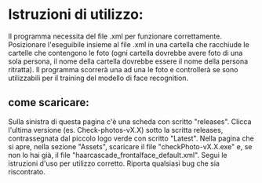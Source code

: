 # Istruzioni di utilizzo:
Il programma necessita del file .xml per funzionare correttamente. Posizionare l'eseguibile insieme al file .xml in una cartella che racchiude le cartelle che contengono le foto (ogni cartella dovrebbe avere foto di una sola persona, il nome della cartella dovrebbe essere il nome della persona ritratta). Il programma scorrerà una ad una le foto e controllerà se sono utilizzabili per il training del modello di face recognition.
## come scaricare:
Sulla sinistra di questa pagina c'è una scheda con scritto "releases". Clicca l'ultima versione (es. Check-photos-vX.X) sotto la scritta releases, contrassegnata dal piccolo logo verde con scritto "Latest". Nella pagina che si apre, nella sezione "Assets", scaricare il file "checkPhoto-vX.X.exe" e, se non lo hai già, il file "haarcascade_frontalface_default.xml". Segui le istruzioni d'uso per utilizzo corretto. Riporta qualsiasi bug che sia riscontrato.
